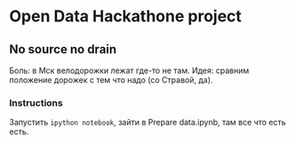 # Open Data Hackathone project

## No source no drain

Боль: в Мск велодорожки лежат где-то не там.
Идея: сравним положение дорожек с тем что надо (со Стравой, да).


### Instructions

Запустить `ipython notebook`, зайти в Prepare data.ipynb, там все что есть есть.
